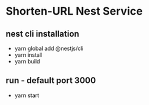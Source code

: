 # Shorten-URL Nest Service


## nest cli installation
* yarn global add @nestjs/cli
* yarn install
* yarn build

## run - default port 3000
* yarn start

